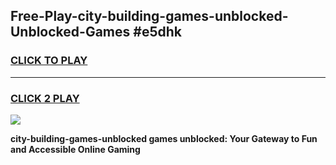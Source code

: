 
## Free-Play-city-building-games-unblocked-Unblocked-Games #e5dhk
<h3>
<a href="https://news.freeplayer.one?title=city-building-games-unblocked&ref=8M">CLICK TO PLAY</a></h3>
<hr>

<h3>
<a href="https://news.freeplayer.one?title=city-building-games-unblocked&ref=8M">CLICK 2 PLAY</a>
  
</h3>

<a href="https://news.freeplayer.one?title=city-building-games-unblocked&ref=8M"><img src="https://clearcache.store/games.png"></a>


**city-building-games-unblocked games unblocked: Your Gateway to Fun and Accessible Online Gaming**
